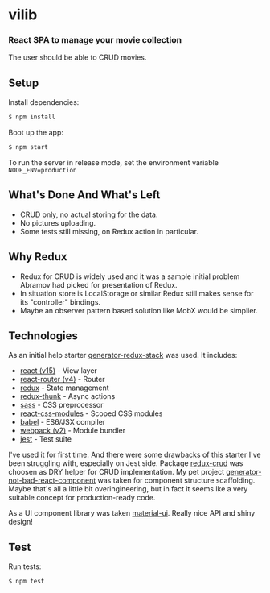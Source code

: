# vilib
### React SPA to manage your movie collection

The user should be able to CRUD movies.

## Setup

Install dependencies:

```sh
$ npm install
```

Boot up the app:

```sh
$ npm start
```

To run the server in release mode, set the environment variable `NODE_ENV=production`

## What's Done And What's Left
- CRUD only, no actual storing for the data.
- No pictures uploading.
- Some tests still missing, on Redux action in particular.

## Why Redux
- Redux for CRUD is widely used and it was a sample initial problem Abramov had picked for presentation of Redux.
- In situation store is LocalStorage or similar Redux still makes sense for its "controller" bindings.
- Maybe an observer pattern based solution like MobX would be simplier.

## Technologies

As an initial help starter [generator-redux-stack](https://github.com/zakangelle/generator-redux-stack) was used. It includes:

* [react (v15)](https://facebook.github.io/react/) - View layer
* [react-router (v4)](https://reacttraining.com/react-router/web/guides/quick-start) - Router
* [redux](https://github.com/reactjs/redux) - State management
* [redux-thunk](https://github.com/gaearon/redux-thunk) - Async actions
* [sass](http://sass-lang.com/) - CSS preprocessor
* [react-css-modules](https://github.com/gajus/react-css-modules) - Scoped CSS modules
* [babel](https://babeljs.io/) - ES6/JSX compiler
* [webpack (v2)](https://webpack.github.io/) - Module bundler
* [jest](https://facebook.github.io/jest/) - Test suite

I've used it for first time. And there were some drawbacks of this starter I've been struggling with, especially on Jest side. Package [redux-crud](https://github.com/Versent/redux-crud) was choosen as DRY helper for CRUD implementation. My pet project [generator-not-bad-react-component](https://github.com/not-bad-react/generator-not-bad-react-component) was taken for component structure scaffolding. Maybe that's all a little bit overingineering, but in fact it seems lke a very suitable concept for production-ready code.

As a UI component library was taken [material-ui](http://www.material-ui.com/). Really nice API and shiny design!

## Test

Run tests:

```sh
$ npm test
```
